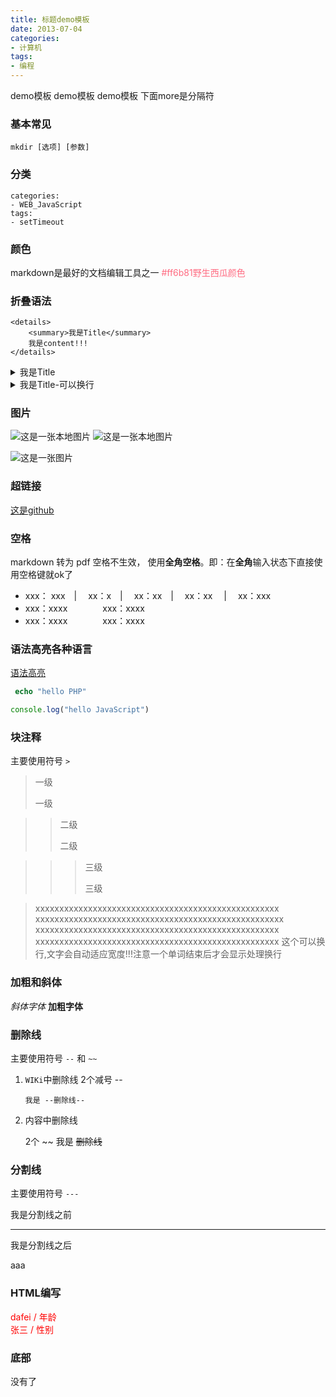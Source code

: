 ```yaml
---
title: 标题demo模板
date: 2013-07-04
categories: 
- 计算机
tags:
- 编程
---
```

demo模板
demo模板
demo模板
下面more是分隔符

<!-- more -->

### 基本常见

```
mkdir [选项] [参数]
```

### 分类

```
categories: 
- WEB_JavaScript
tags:
- setTimeout
```

### 颜色

markdown是最好的文档编辑工具之一   <font color="#ff6b81">#ff6b81野生西瓜颜色</font>

### 折叠语法

```
<details>
    <summary>我是Title</summary>    
    我是content!!!
</details>
```

<details>
    <summary>我是Title</summary>    
    我是content!!!
</details>

<details>
    <summary>我是Title-可以换行</summary>
    论语 第1行<br>
    史记 第2行<br>
    左传 第3行<br>
    汉书 第4行<br>
    战国策 第5行<br>
</details>

### 图片

![这是一张本地图片](/img/linux/root_passwd.png "这是一张本地图片")
![这是一张本地图片](/img/octocat.png "这是一张本地图片")

![这是一张图片](https://github.githubassets.com/images/icons/emoji/octocat.png "这是一张图片")

### 超链接

 [这是github](https://github.com "这是github")

### 空格

markdown 转为 pdf  空格不生效， 使用**全角空格**。即：在**全角**输入状态下直接使用空格键就ok了

- xxx： xxx　| 　xx：x　|　 xx：xx　|　 xx：xx　 |　 xx：xxx
- xxx：xxxx　　　　xxx：xxxx
- xxx：xxxx　　　　xxx：xxxx

### 语法高亮各种语言

 [语法高亮](https://support.codebasehq.com/articles/tips-tricks/syntax-highlighting-in-markdown "语法高亮")

```php
 echo "hello PHP"
```

```javascript
console.log("hello JavaScript")
```

### 块注释

主要使用符号 `>`

> 一级
>
> 一级

> > 二级
> >
> > 二级

> > > 三级
> > >
> > > 三级



>xxxxxxxxxxxxxxxxxxxxxxxxxxxxxxxxxxxxxxxxxxxxxxxxxxx  xxxxxxxxxxxxxxxxxxxxxxxxxxxxxxxxxxxxxxxxxxxxxxxxxxxx xxxxxxxxxxxxxxxxxxxxxxxxxxxxxxxxxxxxxxxxxxxxxxxxxxx xxxxxxxxxxxxxxxxxxxxxxxxxxxxxxxxxxxxxxxxxxxxxxxxxxx 这个可以换行,文字会自动适应宽度!!!注意一个单词结束后才会显示处理换行

### 加粗和斜体

*斜体字体*
**加粗字体**

### 删除线

主要使用符号 `--` 和 `~~`

1. `WIKi`中删除线
   2个减号 --

   ```wiki
   我是 --删除线--
   ```

2. 内容中删除线

   2个 ~~
   我是 ~~删除线~~

### 分割线

主要使用符号 `---`

我是分割线之前

---

我是分割线之后

aaa

### HTML编写

<div style="color:red">
    <div>dafei  /  年龄</div>
    <div>张三  /  性别</div>
</div>



### 底部

没有了























